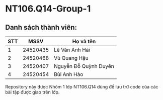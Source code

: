 # NT106.Q14-Group-1

## Danh sách thành viên:

| STT | MSSV    | Họ và tên              |
|-----|---------|------------------------|
| 1   | 24520435| Lê Văn Anh Hải         |
| 2   | 24520468| Vũ Quang Hậu           |
| 3   | 24520407| Nguyễn Đỗ Quỳnh Duyên  |
| 4   | 24520454| Bùi Anh Hào            |

Repository này được Nhóm 1 lớp NT106.Q14 dùng để lưu trữ code của các bài tập được giao trên lớp.
